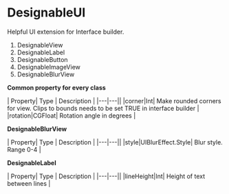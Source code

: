 # DesignableUI

Helpful UI extension for Interface builder.

1. DesignableView
2. DesignableLabel
3. DesignableButton
4. DesignableImageView
5. DesignableBlurView


__Common property for every class__

| Property| Type | Description |
|---|---||
|corner|Int| Make rounded corners for view. Clips to bounds needs to be set TRUE in interface builder |
|rotation|CGFloat| Rotation angle in degrees |


__DesignableBlurView__

| Property| Type | Description |
|---|---||
|style|UIBlurEffect.Style| Blur style. Range 0-4 |


__DesignableLabel__

| Property| Type | Description |
|---|---||
|lineHeight|Int| Height of text between lines |
